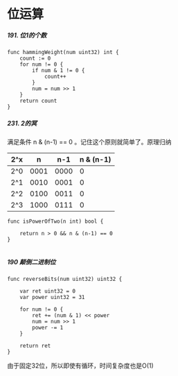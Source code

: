 # 位运算
##### 191. 位1的个数

```
func hammingWeight(num uint32) int {
    count := 0
    for num != 0 {
        if num & 1 != 0 {
            count++
        }
        num = num >> 1
    }
    return count
}

```

##### 231.   2的冥
满足条件  n & (n-1) == 0 。记住这个原则就简单了。原理归纳

2^x | n | n-1 | n & (n-1) |
------- | ------- | ------- | ----
2^0 | 0001 | 0000 | 0
2^1 | 0010 | 0001 | 0
2^2 | 0100 | 0011 | 0 
2^3 | 1000 | 0111 | 0

```
func isPowerOfTwo(n int) bool {
    
    return n > 0 && n & (n-1) == 0
}


```

##### 190 颠倒二进制位
```
func reverseBits(num uint32) uint32 {
    
    var ret uint32 = 0
    var power uint32 = 31

    for num != 0 {
        ret += (num & 1) << power
        num = num >> 1
        power -= 1
    }
    
    return ret
}
```
由于固定32位，所以即使有循环，时间复杂度也是O(1)


